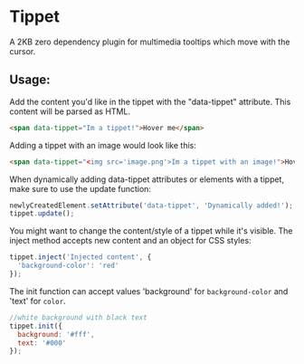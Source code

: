 # Tippet

A 2KB zero dependency plugin for multimedia tooltips which move with the cursor.

## Usage:

Add the content you'd like in the tippet with the "data-tippet" attribute. This content will be parsed as HTML.

```html
<span data-tippet="Im a tippet!">Hover me</span>
```


Adding a tippet with an image would look like this:

```html
<span data-tippet="<img src='image.png'>Im a tippet with an image!">Hover me</span>
```


When dynamically adding data-tippet attributes or elements with a tippet, make sure to use the update function:

```js
newlyCreatedElement.setAttribute('data-tippet', 'Dynamically added!');
tippet.update();
```

You might want to change the content/style of a tippet while it's visible. The inject method accepts new content and an object for CSS styles:

```js
tippet.inject('Injected content', {
  'background-color': 'red'
});
```

The init function can accept values 'background' for `background-color` and 'text' for `color`. 

```js
//white background with black text
tippet.init({
  background: '#fff',
  text: '#000'
});
```
